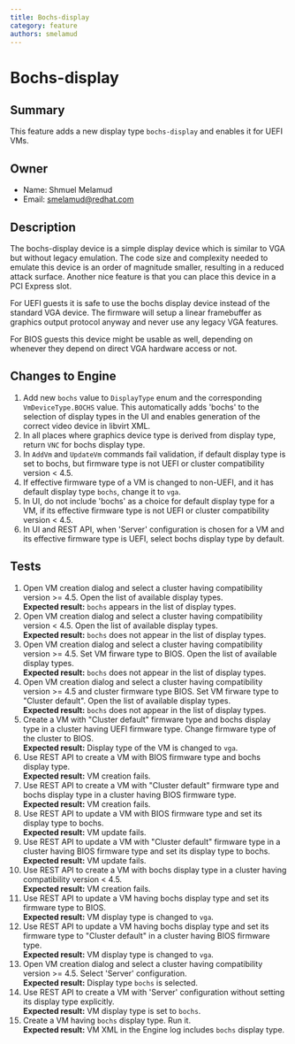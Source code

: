 ```yaml
---
title: Bochs-display
category: feature
authors: smelamud
---
```


# Bochs-display

## Summary

This feature adds a new display type `bochs-display` and enables it for
UEFI VMs.

## Owner

* Name: Shmuel Melamud
* Email: smelamud@redhat.com

## Description

The bochs-display device is a simple display device which is similar to
VGA but without legacy emulation. The code size and complexity needed to
emulate this device is an order of magnitude smaller, resulting in a
reduced attack surface. Another nice feature is that you can place this
device in a PCI Express slot.

For UEFI guests it is safe to use the bochs display device instead of
the standard VGA device. The firmware will setup a linear framebuffer as
graphics output protocol anyway and never use any legacy VGA features.

For BIOS guests this device might be usable as well, depending on
whenever they depend on direct VGA hardware access or not.

## Changes to Engine

1. Add new `bochs` value to `DisplayType` enum and the corresponding
   `VmDeviceType.BOCHS` value. This automatically adds 'bochs' to the
   selection of display types in the UI and enables generation of the
   correct video device in libvirt XML.
2. In all places where graphics device type is derived from display
   type, return `VNC` for bochs display type.
3. In `AddVm` and `UpdateVm` commands fail validation, if default
   display type is set to bochs, but firmware type is not UEFI or
   cluster compatibility version < 4.5.
4. If effective firmware type of a VM is changed to non-UEFI, and it has
   default display type `bochs`, change it to `vga`.
5. In UI, do not include 'bochs' as a choice for default display type
   for a VM, if its effective firmware type is not UEFI or cluster
   compatibility version < 4.5.
6. In UI and REST API, when 'Server' configuration is chosen for a VM
   and its effective firmware type is UEFI, select bochs display type by
   default.

## Tests

1. Open VM creation dialog and select a cluster having compatibility
   version >= 4.5. Open the list of available display types.<br>
   **Expected result:** `bochs` appears in the list of display types.
2. Open VM creation dialog and select a cluster having compatibility
   version < 4.5. Open the list of available display types.<br>
   **Expected result:** `bochs` does not appear in the list of display
   types.
3. Open VM creation dialog and select a cluster having compatibility
   version >= 4.5. Set VM firware type to BIOS. Open the list of
   available display types.<br> **Expected result:** `bochs` does not
   appear in the list of display types.
4. Open VM creation dialog and select a cluster having compatibility
   version >= 4.5 and cluster firmware type BIOS. Set VM firware type to
   "Cluster default". Open the list of available display types.<br>
   **Expected result:** `bochs` does not appear in the list of display
   types.
5. Create a VM with "Cluster default" firmware type and bochs display
   type in a cluster having UEFI firmware type. Change firmware type of
   the cluster to BIOS.<br> **Expected result:** Display type of the VM
   is changed to `vga`.
6. Use REST API to create a VM with BIOS firmware type and bochs display
   type.<br> **Expected result:** VM creation fails.
7. Use REST API to create a VM with "Cluster default" firmware type and
   bochs display type in a cluster having BIOS firmware type.<br>
   **Expected result:** VM creation fails.
8. Use REST API to update a VM with BIOS firmware type and set its
   display type to bochs.<br> **Expected result:** VM update fails.
9. Use REST API to update a VM with "Cluster default" firmware type in a
   cluster having BIOS firmware type and set its display type to
   bochs.<br> **Expected result:** VM update fails.
10. Use REST API to create a VM with bochs display type in a cluster
    having compatibility version < 4.5.<br> **Expected result:** VM
    creation fails.
11. Use REST API to update a VM having bochs display type and set its
    firmware type to BIOS.<br> **Expected result:** VM display type is
    changed to `vga`.
12. Use REST API to update a VM having bochs display type and set its
    firmware type to "Cluster default" in a cluster having BIOS firmware
    type.<br> **Expected result:** VM display type is changed to `vga`.
13. Open VM creation dialog and select a cluster having compatibility
    version >= 4.5. Select 'Server' configuration.<br> **Expected
    result:** Display type `bochs` is selected.
14. Use REST API to create a VM with 'Server' configuration without
    setting its display type explicitly.<br> **Expected result:** VM
    display type is set to `bochs`.
15. Create a VM having `bochs` display type. Run it.<br> **Expected
    result:** VM XML in the Engine log includes `bochs` display type.
